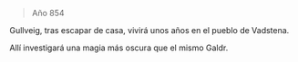 > Año 854

Gullveig, tras escapar de casa, vivirá unos años en el pueblo de Vadstena.

Allí investigará una magia más oscura que el mismo Galdr.